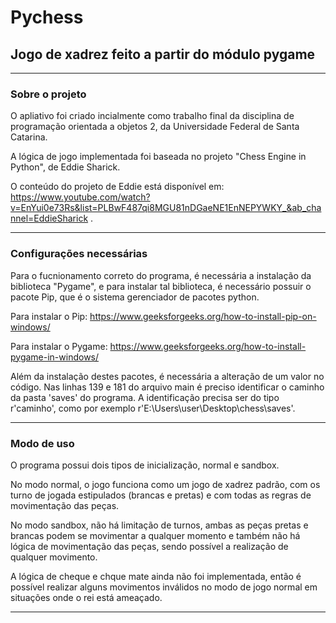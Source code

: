 # Pychess
## Jogo de xadrez feito a partir do módulo pygame

--------------------------------------------------------------------------------------------------------------------------
### Sobre o projeto

O apliativo foi criado incialmente como trabalho final da disciplina de programação orientada a objetos 2, da Universidade Federal de Santa Catarina. 

A lógica de jogo implementada foi baseada no projeto "Chess Engine in Python", de Eddie Sharick.

O conteúdo do projeto de Eddie está disponível em:
https://www.youtube.com/watch?v=EnYui0e73Rs&list=PLBwF487qi8MGU81nDGaeNE1EnNEPYWKY_&ab_channel=EddieSharick .

--------------------------------------------------------------------------------------------------------------------------
### Configurações necessárias

Para o fucnionamento correto do programa, é necessária a instalação da biblioteca "Pygame", e para instalar tal biblioteca, é necessário possuir o pacote Pip, que é o sistema gerenciador de pacotes python.

Para instalar o Pip: https://www.geeksforgeeks.org/how-to-install-pip-on-windows/

Para instalar o Pygame: https://www.geeksforgeeks.org/how-to-install-pygame-in-windows/

Além da instalação destes pacotes, é necessária a alteração de um valor no código. Nas linhas 139 e 181 do arquivo main é preciso identificar o caminho da pasta 'saves' do programa. A identificação precisa ser do tipo r'caminho', como por exemplo r'E:\Users\user\Desktop\chess\saves'.

--------------------------------------------------------------------------------------------------------------------------
### Modo de uso

O programa possui dois tipos de inicialização, normal e sandbox. 

No modo normal, o jogo funciona como um jogo de xadrez padrão, com os turno de jogada estipulados (brancas e pretas) e com todas as regras de movimentação das peças.

No modo sandbox, não há limitação de turnos, ambas as peças pretas e brancas podem se movimentar a qualquer momento e também não há lógica de movimentação das peças, sendo possível a realização de qualquer movimento.

A lógica de cheque e chque mate ainda não foi implementada, então é possível realizar alguns movimentos inválidos no modo de jogo normal em situações onde o rei está ameaçado.

--------------------------------------------------------------------------------------------------------------------------
